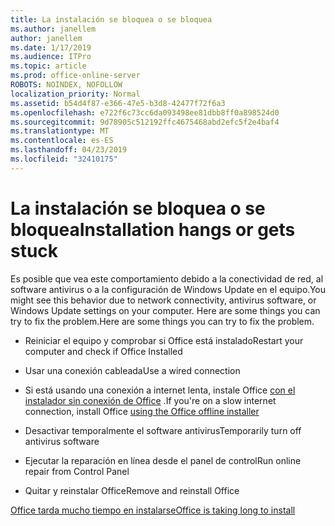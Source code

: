 ```yaml
---
title: La instalación se bloquea o se bloquea
ms.author: janellem
author: janellem
ms.date: 1/17/2019
ms.audience: ITPro
ms.topic: article
ms.prod: office-online-server
ROBOTS: NOINDEX, NOFOLLOW
localization_priority: Normal
ms.assetid: b54d4f87-e366-47e5-b3d8-42477f72f6a3
ms.openlocfilehash: e722f6c73cc6da093498ee81dbb8ff0a898524d0
ms.sourcegitcommit: 9d78905c512192ffc4675468abd2efc5f2e4baf4
ms.translationtype: MT
ms.contentlocale: es-ES
ms.lasthandoff: 04/23/2019
ms.locfileid: "32410175"
---
```

# <a name="installation-hangs-or-gets-stuck"></a><span data-ttu-id="ea857-102">La instalación se bloquea o se bloquea</span><span class="sxs-lookup"><span data-stu-id="ea857-102">Installation hangs or gets stuck</span></span>



<span data-ttu-id="ea857-103">Es posible que vea este comportamiento debido a la conectividad de red, al software antivirus o a la configuración de Windows Update en el equipo.</span><span class="sxs-lookup"><span data-stu-id="ea857-103">You might see this behavior due to network connectivity, antivirus software, or Windows Update settings on your computer.</span></span> <span data-ttu-id="ea857-104">Here are some things you can try to fix the problem.</span><span class="sxs-lookup"><span data-stu-id="ea857-104">Here are some things you can try to fix the problem.</span></span>
  
- <span data-ttu-id="ea857-105">Reiniciar el equipo y comprobar si Office está instalado</span><span class="sxs-lookup"><span data-stu-id="ea857-105">Restart your computer and check if Office Installed</span></span>
    
- <span data-ttu-id="ea857-106">Usar una conexión cableada</span><span class="sxs-lookup"><span data-stu-id="ea857-106">Use a wired connection</span></span>
    
- <span data-ttu-id="ea857-107">Si está usando una conexión a internet lenta, instale Office [con el instalador sin conexión de Office](https://support.office.com/article/f0a85fe7-118f-41cb-a791-d59cef96ad1c?wt.mc_id=Alchemy_ClientDIA) .[](https://support.office.com/article/f0a85fe7-118f-41cb-a791-d59cef96ad1c?wt.mc_id=Alchemy_ClientDIA.aspx)</span><span class="sxs-lookup"><span data-stu-id="ea857-107">If you're on a slow internet connection, install Office [using the Office offline installer](https://support.office.com/article/f0a85fe7-118f-41cb-a791-d59cef96ad1c?wt.mc_id=Alchemy_ClientDIA)[](https://support.office.com/article/f0a85fe7-118f-41cb-a791-d59cef96ad1c?wt.mc_id=Alchemy_ClientDIA.aspx)</span></span>
    
- <span data-ttu-id="ea857-108">Desactivar temporalmente el software antivirus</span><span class="sxs-lookup"><span data-stu-id="ea857-108">Temporarily turn off antivirus software</span></span>
    
- <span data-ttu-id="ea857-109">Ejecutar la reparación en línea desde el panel de control</span><span class="sxs-lookup"><span data-stu-id="ea857-109">Run online repair from Control Panel</span></span>
    
- <span data-ttu-id="ea857-110">Quitar y reinstalar Office</span><span class="sxs-lookup"><span data-stu-id="ea857-110">Remove and reinstall Office</span></span>
    
[<span data-ttu-id="ea857-111">Office tarda mucho tiempo en instalarse</span><span class="sxs-lookup"><span data-stu-id="ea857-111">Office is taking long to install</span></span>](https://support.office.com/article/0f09f357-3fef-42a6-b8aa-cef4c6c44bdf?wt.mc_id=Alchemy_ClientDIA)
  

